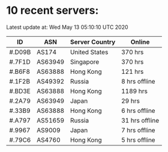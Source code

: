 # 10 recent servers:

Latest update at: Wed May 13 05:10:10 UTC 2020

| ID | ASN | Server Country | Online |
| -- | --- | -------------- | ------ |
| #.D09B | AS174 | United States | 370 hrs |
| #.7F1D | AS63949 | Singapore | 370 hrs |
| #.B6F8 | AS63888 | Hong Kong | 121 hrs |
| #.1F2B | AS49392 | Russia | 8 hrs offline |
| #.BD3E | AS63888 | Hong Kong | 1189 hrs |
| #.2A79 | AS63949 | Japan | 29 hrs |
| #.33B9 | AS63888 | Hong Kong | 6 hrs offline |
| #.A797 | AS51659 | Russia | 31 hrs offline |
| #.9967 | AS9009 | Japan | 7 hrs offline |
| #.79C6 | AS4760 | Hong Kong | 5 hrs offline |

